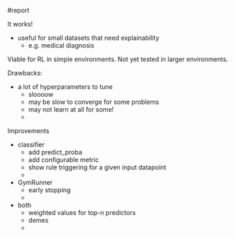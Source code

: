 #report 

It works!
- useful for small datasets that need explainability
    - e.g. medical diagnosis

Viable for RL in simple environments.    Not yet tested in larger environments.

Drawbacks:
- a lot of hyperparameters to tune
    - sloooow
    - may be slow to converge for some problems
    - may not learn at all for some!
    - 

Improvements
- classifier
    - add predict_proba
    - add configurable metric
    - show rule triggering for a given input datapoint
    - 
- GymRunner
    - early stopping
    - 
- both
    - weighted values for top-n predictors
    - demes
    - 